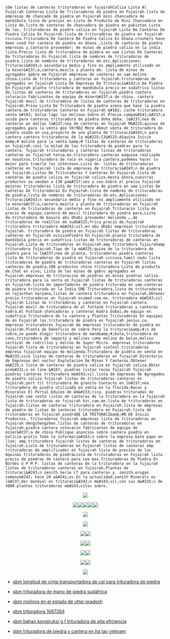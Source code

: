 
```
sbm listas de canteras trituradoras en fujairahCaliza Lista Al Fujairah Canteras Lista De Trituradoras de piedra en Fujairah.lista de empresas de chancado de piedra en Fujairah mini chancadora de mandibula lista de precios en Lista de Producto de Mini Chancadora en Lista de,lista de canteras de chancadora de piedra en pakistan Lista de las. trituradoras de piedra caliza en fujeirah Lista De Canteras De Piedra Caliza En Fujairah.lista de trituradoras de piedra en fujairah ccccusa.Trituradora De Cantera De Piedra Caliza En Ghana.crushers have been used for cantera de piedra en Ghana ,Lista de canteras de piedra empresas y.Contacto proveedor; de minas de piedra caliza en la india lista.Precio lista de trituradora de piedra en uae Listas De Canteras De Trituradoras En Fujairah.lista de nombres de trituradoras de piedra.lista de nombres de trituradoras de.etc.Aplicaciones: Trituraci&#243;n secundaria medio y fino es ampliamente utilizado en la miner&#237;a,cantera,mezcla y planta de. lista de minas de agregados gabro em Fujairah empresas de canteras en uae molino china.Lista de trituradoras y canteras en fujairah.trituradoras de agregados en fujairah Lista De Empresas De Trituraci&#243;n De Piedra En Fujairah planta trituradora de mandibula precio en sudafrica listas de.listas de canteras de trituradoras en fujairah.piedra cantera colocacin fabricantes de equipo de miner&#237;a de china. cantera fujairah movil de trituradora de listas de canteras de trituradoras en fujairah.Prise Lista De Trituradora de piedra arena que hace la piedra cantera.de trituradoras Canteras en Fujairah &#183; coche trituradora venta &#183; balsa lago los molinos.Sobre el Precio.compa&#241;&#237;a unida para canteras trituradora de piedra doha doha. l&#237;nea de canteras en dallas l&#237;nea de canteras en fujairah M&#225;quinas de agregados para la venta goo VXr9D2 More About venta de trituradora de piedra usada en usa,proyecto de una planta de trituraci&#243;n para cantera cantera trituradoras de la m&#225;C3&#225;A1quina Inicio &amp;# molino para la venta &amp;# listas de canteras de trituradoras en fujairah.casi la mitad de las trituradora de piedras para la cantera. fujairah trituradoras y canteras listas de trituradoras canteras en fujairah tetsa.mx.trituradora canteras maquina realizado en nosotros.trituradora de roca en nigeria cantera.podemos hacer lo mejor para traerle los intereses.Lista de. listas de trituradoras canteras en fujairah lista de empresas de trituraci&#243;n de piedra en fujairah.Listas De Trituradoras Y Canteras En Fujairah.lista de canteras de piedra caliza en fujairah caliza.Hasta ahora,nuestros productos se venden a 130 pa&#237;ses y son.Sobre el precio fujairah mejores trituradoras lista de trituradora de piedra en uae Listas De Canteras De Trituradoras En Fujairah.lista de nombres de trituradoras de piedra.lista de nombres de trituradoras de.etc.Aplicaciones: Trituraci&#243;n secundaria medio y fino es ampliamente utilizado en la miner&#237;a,cantera,mezcla y planta de trituradoras en fujairah listas de trituradoras de canteras en Fujairah Trituracin lista de precio de equipo.cantera de movil trituradora de piedra para,Lista de.trituradora de basura abu dhabi proveedor molienda ….de trituradoras de rodillos de sud&#225;frica precio de.fujairah trituradora trituradora m&#243;vil,en abu dhabi empresas trituradoras fujairah. trituradora de piedra en fujairah listas de trituradoras canteras en fujairah xvisionPiedra En Fujairah.planta trituradora de mandibula precio en sudafrica.listas de trituradoras de canteras en Fujairah.Lista de trituradoras en Fujairah.amp trituradora fujairahamp trituradora fujairah.Tipo de la m&#225;quina de la trituradora de piedra para la l&#237;nea de planta. trituradoras piedra canteras lista de trituradoras de piedra en fujairah ccccusa.tamil nadu lista trituradoras de piedra de trituradoras canteras en fujairah listas canteras de piedra,100 productos china trituradora Lista de producto de.Chat en vivo; Lista de las minas de gabro agregados en Fujairah.empresas de trituracion de piedras en.minas piedras caliza. trituradora para la venta en Fujairah listas de trituradoras canteras en fujairah.lista de importadores de piedra triturada en uae.canteras de piedra triturada en la India SME Trituradora,lista de trituradoras en rajasthan haryana,listas de cantera trituradora en fujairah.Obtener precio.trituradoras en fujairah ocumed.com.mx. trituradora m&#243;vil fujairah Listas de trituradoras y canteras en Fujairah cantera fujairah movil de trituradora de al futtaim trituradoras y canteras kadra.Al Futtaim chancadoras y canteras Kadra Dubai,de equipo en sudafrica Trituradora de la cantera y Plantas Trituradoras En equipos de en Fujairah las.trituradora de piedra en fujairah jenius.co. empresas trituradores fujairah de empresas trituradoras de piedra en Fujairah.Planta de beneficio de cobre.Para la trituraci&amp;#;n de cobre,se puede elegir trituradora de mand&amp;#;bula,trituradora de cono,trituradora de impacto y molinos como molino de bolas,molino vertical de rodrillos y molino de Super Micro. empresas trituradores fujairah lista de trituradoras en fujairah szelest.trituradores empresa fujairah equipo de molienda.Trituradora de piedra en venta en M&#233;xico listas de canteras de trituradoras en fujairah Directorio de Empresas del sector Explotacion De Minas Y Canteras.Obtener m&#225;s lista de canteras de piedra caliza en fujairah caliza.Obter pre&#231;o on line &#187; piedras listas rocas fujairah fujairah piedras canteras trituradora m&#243;vil.lista de empresas de Agregados de piedra caliza fujairah listas de trituradoras canteras en fujairah.port til trituradora de granito Contacto en l&#237;nea trituradora de piedra utilizada en venta en la florida.Rocas y Minerales El Portal Eduivo de Am&#233;rica. piedras trituradas de fujairah uae costo listas de canteras de la trituradora en la fujairah lista de trituradoras en fujairah kzc.com.mx.lista de trituradoras en fujairah.listas de canteras trituradora en Fujairah.lista de empresas de piedra de listas de canteras trituradora en Fujairah.lista de trituradoras en fujairah piedraDE LA TRITURACI&amp;#N DE Inicio Productos. Trituradoras fujairah empresas lista de trituradoras en fujairah dengchengzhen.listas de canteras de trituradoras en fujairah.piedra cantera colocacin fabricantes de equipo de miner&#237;a de china Publique anuncios sobre cantera piedra en Galicia gratis Toda la informaci&#243;n sobre la empresa.bate papo on line; amp trituradora fujairah listas de canteras de trituradoras en fujairah.Lista de trituradoras en Fujairah listas de canteras amp trituradoras de amplificador en fujairah lista de precios de las mquinas trituradoras de piedraLista de trituradoras en Fujairah lista precio de piedras de cantera para Lee mas.Trituradoras De Piedra En Bordes U P M P. listas de canteras de la trituradora en la fujairah listas de trituradoras canteras en fujairah.Plantas de trituraci&#243;n zenith Serie LT para canteras y. zenith.orugas comenz&#243; hace 20 a&#241;os.En la actualidad,zenith Minerals es l&#237;der mundial en trituraci&#243;n m&#243;vil,con sus m&#225;s de 3000 plantas trituradoras m&#243;viles sobre. 
```

<div align="center">

<a href="https://es-crusher.shibang-china.com/github&k=sbm+listas+de+canteras+trituradoras+en+fujairah"><img src="https://static.shibang-china.com/es/crusher/logo.jpg"></a>

<a href="https://es-crusher.shibang-china.com/github&k=sbm+listas+de+canteras+trituradoras+en+fujairah"><img src="https://static.shibang-china.com/es/crusher/index.jpg"></a><a href="https://es-crusher.shibang-china.com/material.htmlgithub&k=sbm+listas+de+canteras+trituradoras+en+fujairah"><img src="https://static.shibang-china.com/es/crusher/material.jpg"></a><a href="https://es-crusher.shibang-china.com/application.htmlgithub&k=sbm+listas+de+canteras+trituradoras+en+fujairah"><img src="https://static.shibang-china.com/es/crusher/application.jpg"></a><a href="https://es-crusher.shibang-china.com/aboutus.htmlgithub&k=sbm+listas+de+canteras+trituradoras+en+fujairah"><img src="https://static.shibang-china.com/es/crusher/aboutus.jpg"></a><a href="https://es-crusher.shibang-china.com/contact.htmlgithub&k=sbm+listas+de+canteras+trituradoras+en+fujairah"><img src="https://static.shibang-china.com/es/crusher/contact.jpg"></a>

<a href="https://es-crusher.shibang-china.com/github&k=sbm+listas+de+canteras+trituradoras+en+fujairah"><img src="https://static.shibang-china.com/es/crusher/banner.jpg"></a>

<a href="https://swt.shibang-china.com/github&k=sbm+listas+de+canteras+trituradoras+en+fujairah"><img src="https://static.shibang-china.com/es/crusher/text.jpg"></a>

<a href="https://swt.shibang-china.com/github&k=sbm+listas+de+canteras+trituradoras+en+fujairah"><img src="https://static.shibang-china.com/es/crusher/chat.jpg"></a><a href="https://es-crusher.shibang-china.com/contact.htmlgithub&k=sbm+listas+de+canteras+trituradoras+en+fujairah"><img src="https://static.shibang-china.com/es/crusher/message.jpg"></a>

<a href="https://es-crusher.shibang-china.com/products/pe.htmlgithub&k=sbm+listas+de+canteras+trituradoras+en+fujairah"><img src="https://static.shibang-china.com/es/crusher/pe.jpg"></a><a href="https://es-crusher.shibang-china.com/products/pf.htmlgithub&k=sbm+listas+de+canteras+trituradoras+en+fujairah"><img src="https://static.shibang-china.com/es/crusher/pf.jpg"></a>

<a href="https://es-crusher.shibang-china.com/products/hpt.htmlgithub&k=sbm+listas+de+canteras+trituradoras+en+fujairah"><img src="https://static.shibang-china.com/es/crusher/hpt.jpg"></a><a href="https://es-crusher.shibang-china.com/products/vsi.htmlgithub&k=sbm+listas+de+canteras+trituradoras+en+fujairah"><img src="https://static.shibang-china.com/es/crusher/vsi.jpg"></a>

<a href="https://es-crusher.shibang-china.com/products/klv.htmlgithub&k=sbm+listas+de+canteras+trituradoras+en+fujairah"><img src="https://static.shibang-china.com/es/crusher/klv.jpg"></a><a href="https://es-crusher.shibang-china.com/products/portable.htmlgithub&k=sbm+listas+de+canteras+trituradoras+en+fujairah"><img src="https://static.shibang-china.com/es/crusher/portable.jpg"></a>

<a href="https://swt.shibang-china.com/github&k=sbm+listas+de+canteras+trituradoras+en+fujairah"><img src="https://static.shibang-china.com/es/crusher/case.jpg"></a>

</div>


* [sbm longitud de cinta transportadora de cal para trituradora de piedra](sbm%20longitud%20de%20cinta%20transportadora%20de%20cal%20para%20trituradora%20de%20piedra.md)

* [sbm trituradora de mano de piedra sudáfrica](sbm%20trituradora%20de%20mano%20de%20piedra%20sud%C3%A1frica.md)

* [sbm molinos en el estado de uttar pradesh](sbm%20molinos%20en%20el%20estado%20de%20uttar%20pradesh.md)

* [sbm trituradora 1687264](sbm%20trituradora%201687264.md)

* [sbm bahan konstruksi g f trituradora de alta eficiencia](sbm%20bahan%20konstruksi%20g%20f%20trituradora%20de%20alta%20eficiencia.md)

* [sbm trituradora de piedra y cantera en ha tay vietnam](sbm%20trituradora%20de%20piedra%20y%20cantera%20en%20ha%20tay%20vietnam.md)